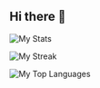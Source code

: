 ## Hi there 👋
![My Stats](https://github-readme-stats.vercel.app/api?username=rj2537&theme=gruvbox&show_icons=true&hide_border=true&count_private=true)

![My Streak](https://github-readme-streak-stats.herokuapp.com/?user=rj2537&theme=gruvbox&hide_border=true)

![My Top Languages](https://github-readme-stats.vercel.app/api/top-langs/?username=rj2537&theme=gruvbox&show_icons=true&hide_border=true&layout=compact)
<!--
**Rj2537/Rj2537** is a ✨ _special_ ✨ repository because its `README.md` (this file) appears on your GitHub profile.

Here are some ideas to get you started:

- 🔭 I’m currently working on ...
- 🌱 I’m currently learning ...
- 👯 I’m looking to collaborate on ...
- 🤔 I’m looking for help with ...
- 💬 Ask me about ...
- 📫 How to reach me: ...
- 😄 Pronouns: ...
- ⚡ Fun fact: ...
-->
